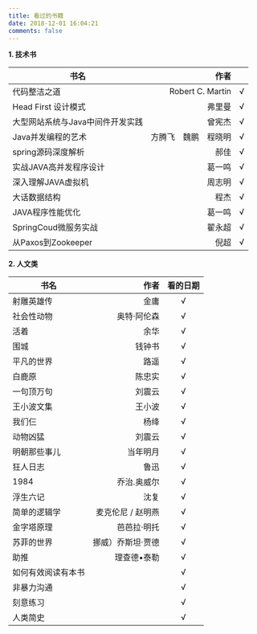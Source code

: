 ```yaml
---
title: 看过的书籍
date: 2018-12-01 16:04:21
comments: false
---
```


**1. 技术书**

| 书名        | 作者   |    |
| --------   | -----:  | :----:  |
| 代码整洁之道     | Robert C. Martin |   √     |
| Head First 设计模式     | 弗里曼 |   √     |
| 大型网站系统与Java中间件开发实践     | 曾宪杰 |   √     |
| Java并发编程的艺术      | 方腾飞　魏鹏　程晓明 |   √     |
| spring源码深度解析      | 郝佳 |   √     |
| 实战JAVA高并发程序设计      |  葛一鸣 |   √     |
| 深入理解JAVA虚拟机      |  周志明 |   √     |
| 大话数据结构        |       程杰  |  √  |
| JAVA程序性能优化 |  葛一鸣  |  √  |
| SpringCoud微服务实战 |  翟永超  |  √  |
| 从Paxos到Zookeeper |  倪超  |  √  |


**2. 人文类**

| 书名        | 作者   |  看的日期  |
| --------   | -----:  | :----:  |
| 射雕英雄传     | 金庸 |   √     |
| 社会性动物        | 奥特·阿伦森|   √   |
| 活着        |    余华    |  √  |
| 围城        |    钱钟书    |  √  |
| 平凡的世界        |    路遥    |  √  |
| 白鹿原        |    陈忠实    |  √  |
| 一句顶万句        |    刘震云    |  √  |
| 王小波文集        |    王小波    |  √  |
| 我们仨        |    杨绛    |  √  |
| 动物凶猛        |    刘震云    |  √  |
| 明朝那些事儿        |    当年明月    |  √  |
| 狂人日志        |     鲁迅    |  √  |
| 1984        |     乔治.奥威尔    |  √  |
| 浮生六记        |     沈复    |  √  |
| 简单的逻辑学        | 麦克伦尼 / 赵明燕    |  √  |
| 金字塔原理        | 芭芭拉·明托   |  √  |
| 苏菲的世界        | 挪威）乔斯坦·贾德|  √  |
| 助推        | 理查德•泰勒 |  √  |
| 如何有效阅读有本书        |         |  √  |
| 非暴力沟通        |         |  √  |
| 刻意练习        |         |  √  |
| 人类简史        |         |  √  |

